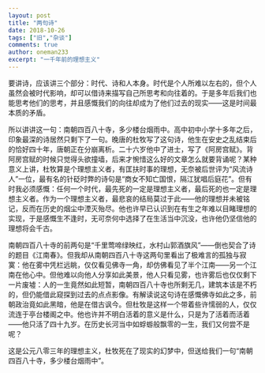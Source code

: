 ```yaml
---
layout: post
title: "两句诗"
date: 2018-10-26
tags: ["旧","杂谈"]
comments: true
author: oneman233
excerpt: "一千年前的理想主义"
---
```


要讲诗，应该讲三个部分：时代、诗和人本身。时代是个人所难以左右的，但个人虽然会被时代影响，却可以借诗来描写自己所思考和向往着的。于是多年后我们也能思考他们的思考，并且感慨我们的向往却成为了他们过去的现实——这是时间最本质的矛盾。

所以讲讲这一句：南朝四百八十寺，多少楼台烟雨中。高中初中小学十多年之后，印象最深的诗居然只剩下了一句。晚唐的杜牧写了这句诗，他生在安史之乱结束后的恰好四十年，唐朝正在分崩离析。二十六岁他中了进士，写了《阿房宫赋》。背阿房宫赋的时候只觉得头欲撞墙，后来才惋惜这么好的文章怎么就要背诵呢？某种意义上讲，杜牧算是个理想主义者，有匡扶时事的理想，无奈被后世评为“风流诗人”一位，最有名的针砭时弊的诗句是“商女不知亡国恨，隔江犹唱后庭花”。但有时我必须感慨：任何一个时代，最先死的一定是理想主义者，最后死的也一定是理想主义者。作为一个理想主义者，最悲哀的结局莫过于此——他的理想并未被铭记，反而在历史的烟尘中湮灭殆尽。他也许早已认识到在有生之年难以目睹理想的实现，于是感慨生不逢时，无可奈何中选择了在生活当中沉没，也许他仍坚信他的理想将会千古。

南朝四百八十寺的前两句是“千里莺啼绿映红，水村山郭酒旗风”——倒也契合了诗的题目《江南春》。但我却从南朝四百八十寺这两句里看出了极难言的孤独与寂寞：他在雾中凭栏远眺，仅仅看见佛寺一角，却仿佛看见了半个江南——另一个江南在他心中。但他难以向他人分享如此美景，他人只看见雾，也许雾后也仅仅剩下一片废墟：人的一生竟然如此短暂，南朝四百八十寺也所剩无几，建筑本该是不朽的，但仍能借此窥探到过去的点点影像。有解读说这句诗在感慨佛寺如此之多，前朝政治竟如此黑暗，他是在借古讽今。但杜牧是这样一个带着些许懦弱的人，仅仅流连于亭台楼阁之中。他也许并不明白活着的意义是什么，只是为了活着而活着——他只活了四十九岁。在历史长河当中如蜉蝣般飘零的一生，我们又何尝不是呢？

这是公元八零三年的理想主义，杜牧死在了现实的幻梦中，但送给我们一句“南朝四百八十寺，多少楼台烟雨中”。